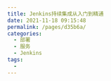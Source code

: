 ```yaml
---
title: Jenkins持续集成从入门到精通
date: 2021-11-18 09:15:48
permalink: /pages/d35b6a/
categories:
  - 部署
  - 服务
  - Jenkins
tags:
  - 
---
```


<!-- ![Jenkins持续集成从入门到精通(1)_0](https://cdn.jsdelivr.net/gh/guoshunfa/pandacode-files/blog/202111180918177.png)![Jenkins持续集成从入门到精通(1)_0](https://cdn.jsdelivr.net/gh/guoshunfa/pandacode-files/blog/202111180919564.png) -->

<PandaPDF />